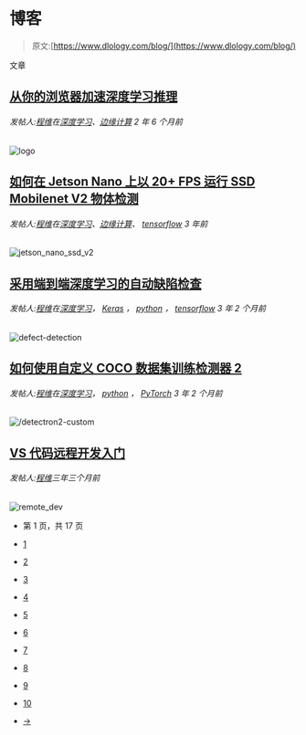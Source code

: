 # 博客

> 原文:[https://www.dlology.com/blog/](https://www.dlology.com/blog/)

文章

## [从你的浏览器加速深度学习推理](/blog/accelerated-deep-learning-inference-from-your-browser/)

###### 发帖人:[程维](/blog/author/Chengwei/)在[深度学习](/blog/category/deep-learning/)、[边缘计算](/blog/category/edge-computing/) 2 年 6 个月前

![logo](../Images/c11e523cc436d5be112068247d23bd43.png)

## [如何在 Jetson Nano 上以 20+ FPS 运行 SSD Mobilenet V2 物体检测](/blog/how-to-run-ssd-mobilenet-v2-object-detection-on-jetson-nano-at-20-fps/)

###### 发帖人:[程维](/blog/author/Chengwei/)在[深度学习](/blog/category/deep-learning/)、[边缘计算](/blog/category/edge-computing/)、 [tensorflow](/blog/category/tensorflow/) 3 年前

![jetson_nano_ssd_v2](../Images/fad1fbe9cd8e21a280457c71fbf114b5.png)

## [采用端到端深度学习的自动缺陷检查](/blog/automatic-defect-inspection-with-end-to-end-deep-learning/)

###### 发帖人:[程维](/blog/author/Chengwei/)在[深度学习](/blog/category/deep-learning/)， [Keras](/blog/category/keras/) ， [python](/blog/category/python/) ， [tensorflow](/blog/category/tensorflow/) 3 年 2 个月前

![defect-detection](../Images/c7d093968b6a1e5940e7eacb57bc457a.png)

## [如何使用自定义 COCO 数据集训练检测器 2](/blog/how-to-train-detectron2-with-custom-coco-datasets/)

###### 发帖人:[程维](/blog/author/Chengwei/)在[深度学习](/blog/category/deep-learning/)， [python](/blog/category/python/) ， [PyTorch](/blog/category/pytorch/) 3 年 2 个月前

![/detectron2-custom](../Images/8a809e0222f46a072bc8a06caa5c7e28.png)

## [VS 代码远程开发入门](/blog/getting-started-with-vscode-remote-development/)

###### 发帖人:[程维](/blog/author/Chengwei/)三年三个月前

![remote_dev](../Images/4a11e2200fbc908430565b7224fb8e12.png)

*   第 1 页，共 17 页

*   [1](?page=1)
*   [2](?page=2)
*   [3](?page=3)
*   [4](?page=4)
*   [5](?page=5)
*   [6](?page=6)
*   [7](?page=7)
*   [8](?page=8)
*   [9](?page=9)
*   [10](?page=10)
*   [→](?page=2)